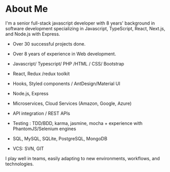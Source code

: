 # About Me

I'm a senior full-stack javascript developer with 8 years' background in software development specializing in Javascript, TypeScript, React, Next.js, and Node.js with Express.

- Over 30 successful projects done.
- Over 8 years of experience in Web development.

- Javascript/ Typescript/ PHP /HTML / CSS/ Bootstrap
- React, Redux /redux toolkit
- Hooks, Styled components / AntDesign/Material UI
- Node.js, Express
- Microservices, Cloud Services (Amazon, Google, Azure)
- API integration / REST APIs
- Testing : TDD/BDD, karma, jasmine, mocha + experience with PhantomJS/Selenium engines
- SQL, MySQL, SQLite, PostgreSQL, MongoDB
- VCS: SVN, GIT

I play well in teams, easily adapting to new environments, workflows, and technologies.
